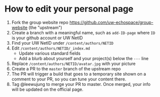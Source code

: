 # How to edit your personal page

1. Fork the group website repo https://github.com/uw-echospace/group-website (the "upstream")
2. Create a branch with a meaningful name, such as `add-ID-page` where `ID` is your github account or UW NetID
3. Find your UW NetID under `/content/authors/NETID`
4. Edit `/content/authors/NETID/_index.md`
    - Update various standard fields
    - Add a blurb about yourself and your project(s) below the `---` line
5. Replace `/content/authors/NETID/avatar.jpg` with your picture
6. Create a PR to the `master` branch of the upstream repo
7. The PR will trigger a build that goes to a temporary site shown on a comment to your PR, so you can tune your content there.
9. Tag @leewujung to merge your PR to master. Once merged, your info will be updated on the official page.
